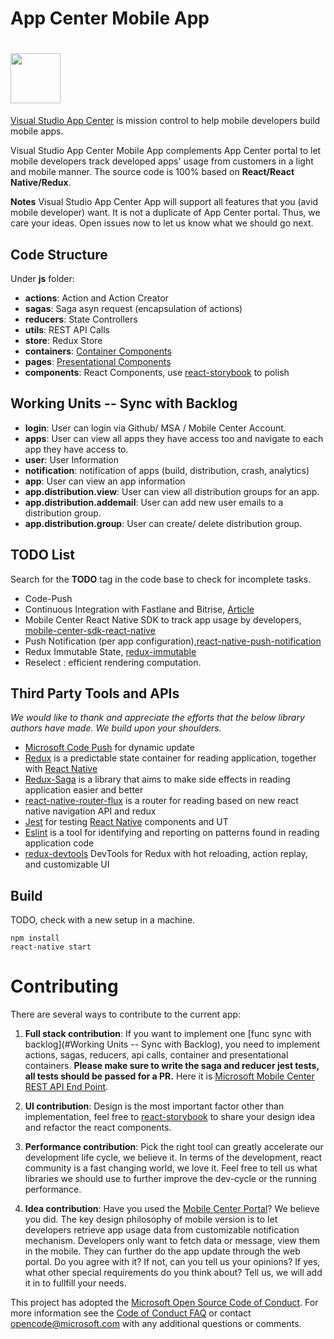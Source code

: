 # App Center Mobile App

# <a href='https://www.visualstudio.com/vs/app-center/'><img src='https://www.visualstudio.com/wp-content/uploads/2016/11/continuous-everything@2x-400x362.png' height='80'></a>

[Visual Studio App Center](https://www.visualstudio.com/vs/app-center/) is mission control to help mobile developers build mobile apps. 

Visual Studio App Center Mobile App complements App Center portal to let mobile developers track developed apps' usage from customers in a light and mobile manner. The source code is 100% based on **React/React Native/Redux**. 

**Notes** Visual Studio App Center App will support all features that you (avid mobile developer) want. It is not a duplicate of App Center portal. Thus, we care your ideas. Open issues now to let us know what we should go next. 

## Code Structure

Under **js** folder:

- **actions**:  Action and Action Creator
- **sagas**:    Saga asyn request (encapsulation of actions)
- **reducers**: State Controllers
- **utils**: REST API Calls
- **store**: Redux Store
- **containers**: [Container Components](https://github.com/reactjs/redux/blob/master/docs/basics/UsageWithReact.md)
- **pages**: [Presentational Components](https://github.com/reactjs/redux/blob/master/docs/basics/UsageWithReact.md)
- **components**: React Components, use [react-storybook](https://github.com/storybooks/react-storybook) to polish

## Working Units -- Sync with Backlog

- **login**: User can login via Github/ MSA / Mobile Center Account.
- **apps**: User can view all apps they have access too and navigate to each app they have access to.
- **user**: User Information
- **notification**: notification of apps (build, distribution, crash, analytics)
- **app**: User can view an app information
- **app.distribution.view**: User can view all distribution groups for an app.
- **app.distribution.addemail**: User can add new user emails to a distribution group.
- **app.distribution.group**: User can create/ delete distribution group.

## TODO List

Search for the **TODO** tag in the code base to check for incomplete tasks.

- Code-Push
- Continuous Integration with Fastlane and Bitrise, [Article](http://blog.thebakery.io/continuous-integration-for-react-native-applications-with-fastlane-and-bitrise-ios-version/)
- Mobile Center React Native SDK to track app usage by developers, [mobile-center-sdk-react-native](https://github.com/Microsoft/mobile-center-sdk-react-native)
- Push Notification (per app configuration),[react-native-push-notification](https://github.com/zo0r/react-native-push-notification)
- Redux Immutable State, [redux-immutable](https://github.com/gajus/redux-immutable)
- Reselect : efficient rendering computation.

## Third Party Tools and APIs

_We would like to thank and appreciate the efforts that the below library authors have made. We build upon your shoulders._

- [Microsoft Code Push](https://github.com/Microsoft/react-native-code-push) for dynamic update
- [Redux](https://github.com/reactjs/redux) is a predictable state container for reading application, together with [React Native](https://github.com/facebook/react-native)
- [Redux-Saga](https://github.com/yelouafi/redux-saga/) is a library that aims to make side effects in reading application easier and better
- [react-native-router-flux](https://github.com/aksonov/react-native-router-flux) is a router for reading based on new react native navigation API and redux
- [Jest](https://facebook.github.io/jest/) for testing [React Native](https://github.com/facebook/react-native) components and UT
- [Eslint](https://github.com/eslint/eslint) is a tool for identifying and reporting on patterns found in reading application code
- [redux-devtools](https://github.com/gaearon/redux-devtools) DevTools for Redux with hot reloading, action replay, and customizable UI

## Build

TODO, check with a new setup in a machine.

<!--### Step One

```
npm install -g react-native-cli
```
### Step Two

```
npm install
react-native link react-native-device-info
react-native link react-native-vector-icons
```-->

<!--### Step-->

```
npm install
react-native start
```
<!--### Run Test

Current test includes action test, reducer test, middleware test and component test.-->

<!--```
npm test
```-->

# Contributing

There are several ways to contribute to the current app:

1. **Full stack contribution**: If you want to implement one [func sync with backlog](#Working Units -- Sync with Backlog), you need to implement actions, sagas, reducers, api calls, container and presentational containers. __Please make sure to write the saga and reducer jest tests, all tests should be passed for a PR.__ Here it is [Microsoft Mobile Center REST API End Point](https://docs.mobile.azure.com/api/). 

2. **UI contribution**: Design is the most important factor other than implementation, feel free to [react-storybook](https://github.com/storybooks/react-storybook) to share your design idea and refactor the react components.

3. **Performance contribution**: Pick the right tool can greatly accelerate our development life cycle, we believe it. In terms of the development, react community is a fast changing world, we love it. Feel free to tell us what libraries we should use to further improve the dev-cycle or the running performance.

4. **Idea contribution**: Have you used the [Mobile Center Portal](https://mobile.azure.com/)? We believe you did. The key design philosophy of mobile version is to let developers retrieve app usage data from customizable notification mechanism. Developers only want to fetch data or message, view them in the mobile. They can further do the app update through the web portal. Do you  agree with it? If not, can you tell us your opinions? If yes, what other special requirements do you think about? Tell us, we will add it in to fullfill your needs.

This project has adopted the [Microsoft Open Source Code of Conduct](https://opensource.microsoft.com/codeofconduct/). For more information see the [Code of Conduct FAQ](https://opensource.microsoft.com/codeofconduct/faq/) or contact [opencode@microsoft.com](mailto:opencode@microsoft.com) with any additional questions or comments.
